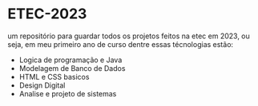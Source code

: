 # ETEC-2023
um repositório para guardar todos os projetos feitos na etec em 2023, ou seja, em meu primeiro ano de curso
dentre essas técnologias estão: 

- Logica de programação e Java
- Modelagem de Banco de Dados
- HTML e CSS basicos
- Design Digital
- Analise e projeto de sistemas
